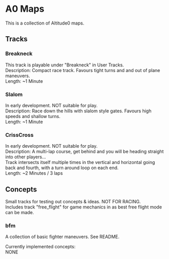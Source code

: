 # A0 Maps

This is a collection of Altitude0 maps.

## Tracks

### Breakneck
This track is playable under "Breakneck" in User Tracks.  
Description: Compact race track. Favours tight turns and and out of plane maneuvers.  
Length: ~1 Minute

### Slalom
In early development. NOT suitable for play.  
Description: Race down the hills with slalom style gates. Favours high speeds and shallow turns.  
Length: ~1 Minute

### CrissCross
In early development. NOT suitable for play.  
Description: A multi-lap course, get behind and you will be heading straight into other players...  
Track intersects itself multiple times in the vertical and horizontal going back and fourth, with a turn around loop on each end.  
Length: ~2 Minutes / 3 laps  

## Concepts
Small tracks for testing out concepts & ideas. NOT FOR RACING.  
Includes track "free_flight" for game mechanics in as best free flight mode can be made.

### bfm
A collection of basic fighter maneuvers. See README.  

Currently implemented concepts:  
NONE  


